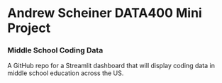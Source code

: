 # Andrew Scheiner DATA400 Mini Project
### Middle School Coding Data
A GitHub repo for a Streamlit dashboard that will display coding data in middle school education across the US.
